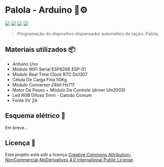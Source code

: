 # Palola - Arduino 🐶⚙️

![](https://img.shields.io/badge/Arduino-00979D?logo=Arduino&logoColor=white)
![](https://img.shields.io/badge/license-CC%20BY--NC--ND%204.0-blue)
![](https://img.shields.io/github/last-commit/totoi690/palola-arduino)
![](https://img.shields.io/github/repo-size/totoi690/palola-arduino)

> Programação do dispositivo dispensador automático de ração: Palola.

## Materiais utilizados 📦
- Arduino Uno
- Módulo WiFi Serial ESP8266 ESP-01
- Módulo Real Time Clock RTC Ds1307
- Célula De Carga Fina 50Kg
- Módulo Conversor 24bit Hx711
- Motor De Passo + Módulo De Controle (driver Uln2003)
- Led RGB Difuso 5mm - Catodo Comum
- Fonte 5V 2A

## Esquema elétrico 📐
Em breve...

## Licença 📄
Este projeto está sob a licença [Creative Commons Attribution-NonCommercial-NoDerivatives 4.0 International Public License](https://creativecommons.org/licenses/by-nc-nd/4.0/).
